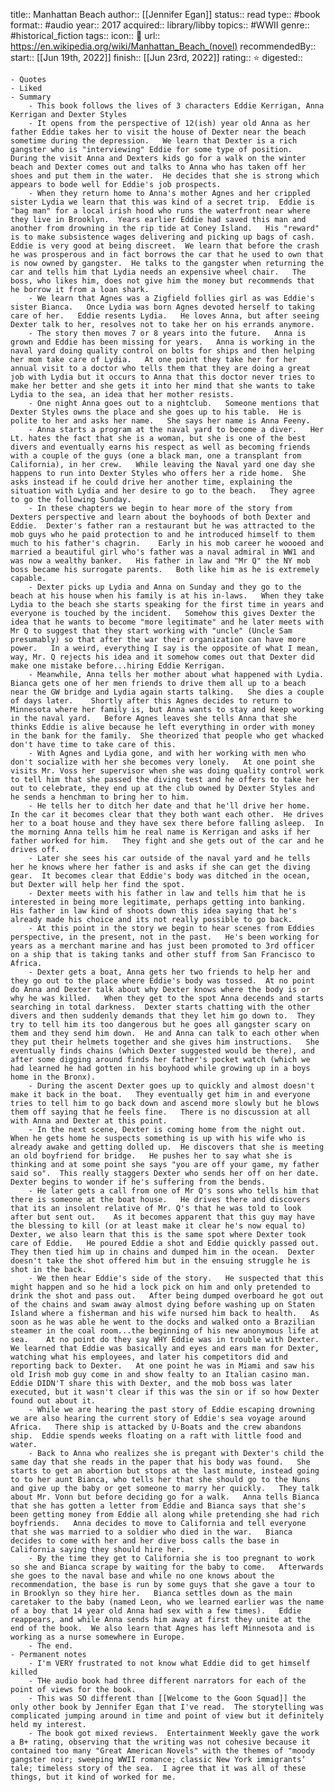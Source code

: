 title:: Manhattan Beach
author:: [[Jennifer Egan]]
status:: read
type:: #book
format:: #audio
year:: 2017
acquired::  library/libby
topics:: #WWII 
genre:: #historical_fiction 
tags::
icon:: 📖
url:: https://en.wikipedia.org/wiki/Manhattan_Beach_(novel)
recommendedBy::
start:: [[Jun 19th, 2022]] 
finish:: [[Jun 23rd, 2022]] 
rating:: ⭐️
digested::

	- Quotes
	- Liked
	- Summary
		- This book follows the lives of 3 characters Eddie Kerrigan, Anna Kerrigan and Dexter Styles
		- It opens from the perspective of 12(ish) year old Anna as her father Eddie takes her to visit the house of Dexter near the beach sometime during the depression.   We learn that Dexter is a rich gangster who is "interviewing" Eddie for some type of position.  During the visit Anna and Dexters kids go for a walk on the winter beach and Dexter comes out and talks to Anna who has taken off her shoes and put them in the water.  He decides that she is strong which appears to bode well for Eddie's job prospects.
		- When they return home to Anna's mother Agnes and her crippled sister Lydia we learn that this was kind of a secret trip.  Eddie is "bag man" for a local irish hood who runs the waterfront near where they live in Brooklyn.  Years earlier Eddie had saved this man and another from drowning in the rip tide at Coney Island.   His "reward" is to make subsistence wages delivering and picking up bags of cash.   Eddie is very good at being discreet.  We learn that before the crash he was prosperous and in fact borrows the car that he used to own that is now owned by gangster.  He talks to the gangster when returning the car and tells him that Lydia needs an expensive wheel chair.   The boss, who likes him, does not give him the money but recommends that he borrow it from a loan shark.
		- We learn that Agnes was a Zigfield follies girl as was Eddie's sister Bianca.   Once Lydia was born Agnes devoted herself to taking care of her.   Eddie resents Lydia.   He loves Anna, but after seeing Dexter talk to her, resolves not to take her on his errands anymore.
		- The story then moves 7 or 8 years into the future.   Anna is grown and Eddie has been missing for years.   Anna is working in the naval yard doing quality control on bolts for ships and then helping her mom take care of Lydia.   At one point they take her for her annual visit to a doctor who tells them that they are doing a great job with Lydia but it occurs to Anna that this doctor never tries to make her better and she gets it into her mind that she wants to take Lydia to the sea, an idea that her mother resists.
		- One night Anna goes out to a nightclub.   Someone mentions that Dexter Styles owns the place and she goes up to his table.  He is polite to her and asks her name.   She says her name is Anna Feeny.
		- Anna starts a program at the naval yard to become a diver.   Her Lt. hates the fact that she is a woman, but she is one of the best divers and eventually earns his respect as well as becoming friends with a couple of the guys (one a black man, one a transplant from California), in her crew.   While leaving the Naval yard one day she happens to run into Dexter Styles who offers her a ride home.  She asks instead if he could drive her another time, explaining the situation with Lydia and her desire to go to the beach.   They agree to go the following Sunday.
		- In these chapters we begin to hear more of the story from Dexters perspective and learn about the boyhoods of both Dexter and Eddie.  Dexter's father ran a restaurant but he was attracted to the mob guys who he paid protection to and he introduced himself to them much to his father's chagrin.    Early in his mob career he woooed and married a beautiful girl who's father was a naval admiral in WW1 and was now a wealthy banker.   His father in law and "Mr Q" the NY mob boss became his surrogate parents.   Both like him as he is extremely capable.
		- Dexter picks up Lydia and Anna on Sunday and they go to the beach at his house when his family is at his in-laws.   When they take Lydia to the beach she starts speaking for the first time in years and everyone is touched by the incident.   Somehow this gives Dexter the idea that he wants to become "more legitimate" and he later meets with Mr Q to suggest that they start working with "uncle" (Uncle Sam presumably) so that after the war their organization can have more power.   In a weird, everything I say is the opposite of what I mean, way, Mr. Q rejects his idea and it somehow comes out that Dexter did make one mistake before...hiring Eddie Kerrigan.
		- Meanwhile, Anna tells her mother about what happened with Lydia.  Bianca gets one of her men friends to drive them all up to a beach near the GW bridge and Lydia again starts talking.   She dies a couple of days later.    Shortly after this Agnes decides to return to Minnesota where her family is, but Anna wants to stay and keep working in the naval yard.   Before Agnes leaves she tells Anna that she thinks Eddie is alive because he left everything in order with money in the bank for the family.  She theorized that people who get whacked don't have time to take care of this.
		- With Agnes and Lydia gone, and with her working with men who don't socialize with her she becomes very lonely.   At one point she visits Mr. Voss her supervisor when she was doing quality control work to tell him that she passed the diving test and he offers to take her out to celebrate, they end up at the club owned by Dexter Styles and he sends a henchman to bring her to him.
		- He tells her to ditch her date and that he'll drive her home.   In the car it becomes clear that they both want each other.  He drives her to a boat house and they have sex there before falling asleep.  In the morning Anna tells him he real name is Kerrigan and asks if her father worked for him.   They fight and she gets out of the car and he drives off.
		- Later she sees his car outside of the naval yard and he tells her he knows where her father is and asks if she can get the diving gear.  It becomes clear that Eddie's body was ditched in the ocean, but Dexter will help her find the spot.
		- Dexter meets with his father in law and tells him that he is interested in being more legitimate, perhaps getting into banking.  His father in law kind of shoots down this idea saying that he's already made his choice and its not really possible to go back.
		- At this point in the story we begin to hear scenes from Eddies perspective, in the present, not in the past.   He's been working for years as a merchant marine and has just been promoted to 3rd officer on a ship that is taking tanks and other stuff from San Francisco to Africa.
		- Dexter gets a boat, Anna gets her two friends to help her and they go out to the place where Eddie's body was tossed.  At no point do Anna and Dexter talk about why Dexter knows where the body is or why he was killed.   When they get to the spot Anna decends and starts searching in total darkness.  Dexter starts chatting with the other divers and then suddenly demands that they let him go down to.  They try to tell him its too dangerous but he goes all gangster scary on them and they send him down.  He and Anna can talk to each other when they put their helmets together and she gives him instructions.   She eventually finds chains (which Dexter suggested would be there), and after some digging around finds her father's pocket watch (which we had learned he had gotten in his boyhood while growing up in a boys home in the Bronx).
		- During the ascent Dexter goes up to quickly and almost doesn't make it back in the boat.   They eventually get him in and everyone tries to tell him to go back down and ascend more slowly but he blows them off saying that he feels fine.   There is no discussion at all with Anna and Dexter at this point.
		- In the next scene, Dexter is coming home from the night out.  When he gets home he suspects something is up with his wife who is already awake and getting dolled up.  He discovers that she is meeting an old boyfriend for bridge.   He pushes her to say what she is thinking and at some point she says "you are off your game, my father said so".  This really staggers Dexter who sends her off on her date.   Dexter begins to wonder if he's suffering from the bends.
		- He later gets a call from one of Mr Q's sons who tells him that there is someone at the boat house.   He drives there and discovers that its an insolent relative of Mr. Q's that he was told to look after but sent out.    As it becomes apparent that this guy may have the blessing to kill (or at least make it clear he's now equal to) Dexter, we also learn that this is the same spot where Dexter took care of Eddie.   He poured Eddie a shot and Eddie quickly passed out.  They then tied him up in chains and dumped him in the ocean.  Dexter doesn't take the shot offered him but in the ensuing struggle he is shot in the back.
		- We then hear Eddie's side of the story.   He suspected that this might happen and so he hid a lock pick on him and only pretended to drink the shot and pass out.   After being dumped overboard he got out of the chains and swam away almost dying before washing up on Staten Island where a fisherman and his wife nursed him back to health.   As soon as he was able he went to the docks and walked onto a Brazilian steamer in the coal room...the beginning of his new anonymous life at sea.    At no point do they say WHY Eddie was in trouble with Dexter.   We learned that Eddie was basically and eyes and ears man for Dexter, watching what his employees, and later his competitors did and reporting back to Dexter.   At one point he was in Miami and saw his old Irish mob guy come in and show fealty to an Italian casino man.   Eddie DIDN'T share this with Dexter, and the mob boss was later executed, but it wasn't clear if this was the sin or if so how Dexter found out about it.
		- While we are hearing the past story of Eddie escaping drowning we are also hearing the current story of Eddie's sea voyage around Africa.   There ship is attacked by U-Boats and the crew abandons ship.  Eddie spends weeks floating on a raft with little food and water.
		- Back to Anna who realizes she is pregant with Dexter's child the same day that she reads in the paper that his body was found.   She starts to get an abortion but stops at the last minute, instead going to to her aunt Bianca, who tells her that she should go to the Nuns and give up the baby or get someone to marry her quickly.   They talk about Mr. Vonn but before deciding go for a walk.   Anna tells Bianca that she has gotten a letter from Eddie and Bianca says that she's been getting money from Eddie all along while pretending she had rich boyfriends.   Anna decides to move to California and tell everyone that she was married to a soldier who died in the war.   Bianca decides to come with her and her dive boss calls the base in California saying they should hire her.
		- By the time they get to California she is too pregnant to work so she and Bianca scrape by waiting for the baby to come.   Afterwards she goes to the naval base and while no one knows about the recommendation, the base is run by some guys that she gave a tour to in Brooklyn so they hire her.   Bianca settles down as the main caretaker to the baby (named Leon, who we learned earlier was the name of a boy that 14 year old Anna had sex with a few times).   Eddie reappears, and while Anna sends him away at first they unite at the end of the book.  We also learn that Agnes has left Minnesota and is working as a nurse somewhere in Europe.
		- The end.
	- Permanent notes
		- I'm VERY frustrated to not know what Eddie did to get himself killed
		- THe audio book had three different narrators for each of the point of views for the book.
		- This was SO different than [[Welcome to the Goon Squad]] the only other book by Jennifer Egan that I've read.  The storytelling was complicated jumping around in time and point of view but it definitely held my interest.
		- The book got mixed reviews.  Entertainment Weekly gave the work a B+ rating, observing that the writing was not cohesive because it contained too many "Great American Novels" with the themes of "moody gangster noir; sweeping WWII romance; classic New York immigrants’ tale; timeless story of the sea.  I agree that it was all of these things, but it kind of worked for me.
